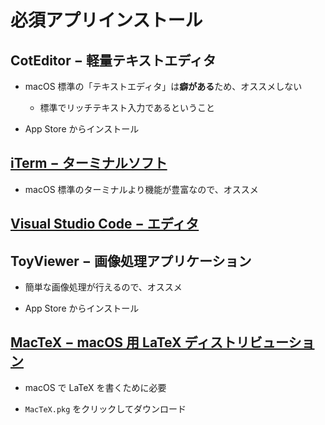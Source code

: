 # 必須アプリインストール

## CotEditor − 軽量テキストエディタ
- macOS 標準の「テキストエディタ」は**癖がある**ため、オススメしない
  - 標準でリッチテキスト入力であるということ

- App Store からインストール

## [iTerm − ターミナルソフト](https://www.iterm2.com/)

- macOS 標準のターミナルより機能が豊富なので、オススメ

## [Visual Studio Code − エディタ](https://code.visualstudio.com/)


## ToyViewer − 画像処理アプリケーション

- 簡単な画像処理が行えるので、オススメ

- App Store からインストール

## [MacTeX − macOS 用 LaTeX ディストリビューション](http://tug.org/mactex/mactex-download.html)

- macOS で LaTeX を書くために必要

- `MacTeX.pkg` をクリックしてダウンロード

